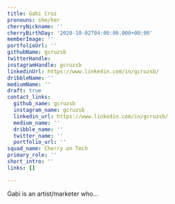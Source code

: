 ```yaml
---
title: Gabi Cruz
pronouns: she/her
cherryNickname: ''
cherryBirthDay: '2020-10-02T04:00:00.000+00:00'
memberImage: ''
portfolioUrl: ''
githubName: gcruzsb
twitterHandle: 
instagramHandle: gcruzsb
linkedinUrl: https://www.linkedin.com/in/gcruzsb/
dribbleName: ''
mediumName: ''
draft: true
contact_links:
  github_name: gcruzsb
  instagram_name: gcruzsb
  linkedin_url: https://www.linkedin.com/in/gcruzsb/
  medium_name: ''
  dribble_name: ''
  twitter_name: ''
  portfolio_url: ''
squad_name: Cherry on Tech
primary_role: ''
short_intro: ''
links: []

---
```

Gabi is an artist/marketer who...
